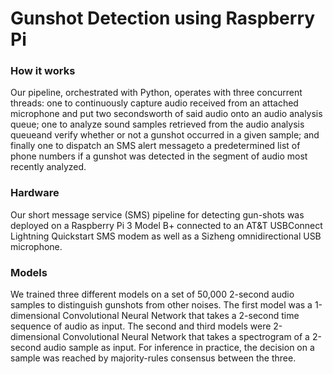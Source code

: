 # Gunshot Detection using Raspberry Pi

### How it works
Our  pipeline,  orchestrated  with  Python,  operates  with three  concurrent  threads:  one  to  continuously  capture  audio received  from  an  attached  microphone  and  put  two  secondsworth  of  said  audio  onto  an  audio  analysis  queue;  one  to analyze sound samples retrieved from the audio analysis queueand  verify  whether  or  not  a  gunshot  occurred  in  a  given sample;  and  finally  one  to  dispatch  an  SMS  alert  messageto  a  predetermined  list  of  phone  numbers  if  a  gunshot  was detected in the segment of audio most recently analyzed. 

### Hardware
Our short message service (SMS) pipeline for detecting gun-shots was deployed on a Raspberry Pi 3 Model B+ connected to an AT&T USBConnect Lightning Quickstart SMS modem as  well  as  a  Sizheng  omnidirectional  USB  microphone. 

### Models

We trained three different models on a set of 50,000 2-second audio samples to distinguish gunshots from other noises. The first model was a 1-dimensional Convolutional Neural Network that takes a 2-second time sequence of audio as input. The second and third models were 2-dimensional Convolutional Neural Network that takes a spectrogram of a 2-second audio sample as input. For inference in practice, the decision on a sample was reached by majority-rules consensus between the three.
